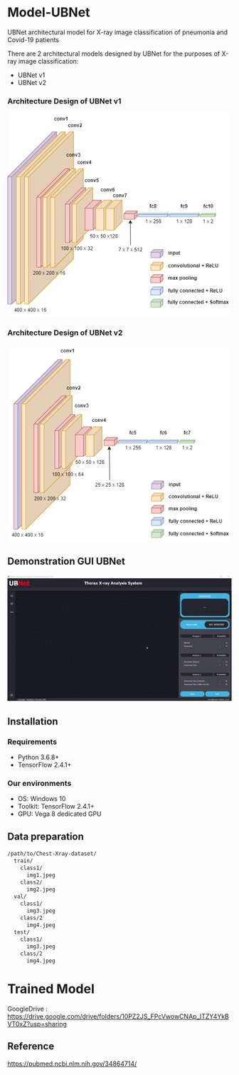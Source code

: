 # Model-UBNet
UBNet architectural model for X-ray image classification of pneumonia and Covid-19 patients 

There are 2 architectural models designed by UBNet for the purposes of X-ray image classification:
- UBNet v1
- UBNet v2

### Architecture Design of UBNet v1
![alt text](https://github.com/mmasdar/Model-UBNet-Trained/blob/main/UBNet%20v1.png)


### Architecture Design of UBNet v2
![alt text](https://github.com/mmasdar/Model-UBNet-Trained/blob/main/UBNet%20v2.png)



## Demonstration GUI UBNet
![alt text](https://github.com/mmasdar/Model-UBNet-Trained/blob/main/Demonstrasi%20UBNet%20GUI.gif)

## Installation

### Requirements

- Python 3.6.8+
- TensorFlow 2.4.1+

### Our environments

- OS: Windows 10
- Toolkit: TensorFlow 2.4.1+
- GPU: Vega 8 dedicated GPU

## Data preparation

```
/path/to/Chest-Xray-dataset/
  train/
    class1/
      img1.jpeg
    class2/
      img2.jpeg
  val/
    class1/
      img3.jpeg
    class/2
      img4.jpeg
  test/
    class1/
      img3.jpeg
    class/2
      img4.jpeg
```

# Trained Model

GoogleDrive : https://drive.google.com/drive/folders/10PZ2JS_FPcVwowCNAp_ITZY4YkBVT0xZ?usp=sharing

## Reference
https://pubmed.ncbi.nlm.nih.gov/34864714/

